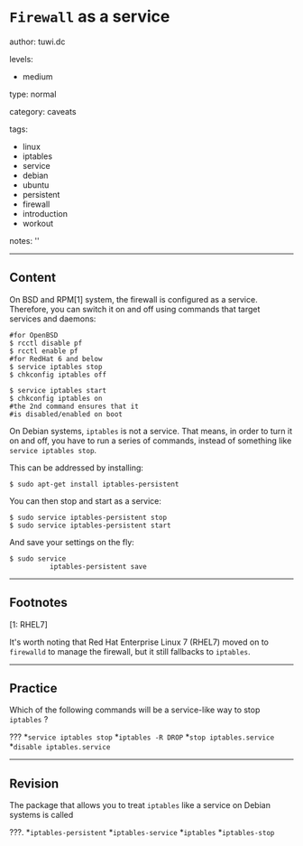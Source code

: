 # `Firewall` as a service
author: tuwi.dc

levels:

  - medium

type: normal

category: caveats

tags:
  - linux
  - iptables
  - service
  - debian
  - ubuntu
  - persistent
  - firewall
  - introduction
  - workout


notes: ''

---
## Content

On BSD and RPM[1] system, the firewall is configured as a service. Therefore, you can switch it on and off using commands that target services and daemons:
```
#for OpenBSD
$ rcctl disable pf
$ rcctl enable pf
#for RedHat 6 and below
$ service iptables stop
$ chkconfig iptables off

$ service iptables start
$ chkconfig iptables on
#the 2nd command ensures that it
#is disabled/enabled on boot
```


On Debian systems, `iptables` is not a service. That means, in order to turn it on and off, you have to run a series of commands, instead of something like `service iptables stop`.

This can be addressed by installing:
```
$ sudo apt-get install iptables-persistent
```
You can then stop and start as a service:
```
$ sudo service iptables-persistent stop
$ sudo service iptables-persistent start
```

And save your settings on the fly:

```
$ sudo service
          iptables-persistent save
```

---
## Footnotes

[1: RHEL7]

It's worth noting that Red Hat Enterprise Linux 7 (RHEL7) moved on to `firewalld` to manage the firewall, but it still fallbacks to `iptables`.


---
## Practice

Which of the following commands will be a service-like way to stop `iptables` ?

???
*`service iptables stop`
*`iptables -R DROP`
*`stop iptables.service`
*`disable iptables.service`

---
## Revision

The package that allows you to treat `iptables` like a service on Debian systems is called

???.
*`iptables-persistent`
*`iptables-service`
*`iptables`
*`iptables-stop`
